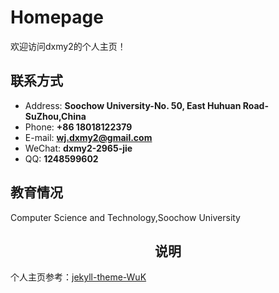 # Homepage

欢迎访问dxmy2的个人主页！
<!-- .slide -->

## 联系方式

- Address:  **Soochow University-No. 50, East Huhuan Road-SuZhou,China**
- Phone:    **+86 18018122379**
- E-mail:   **wj.dxmy2@gmail.com**
- WeChat:   **dxmy2-2965-jie**
- QQ:       **1248599602**

## 教育情况

Computer Science and Technology,Soochow University
<!-- .slide -->

## <center>说明</center>

个人主页参考：[jekyll-theme-WuK](https://jekyll-theme-WuK.wu-kan.cn)
